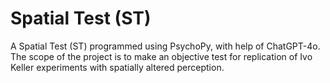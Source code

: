 # Spatial Test (ST)
A Spatial Test (ST) programmed using PsychoPy, with help of ChatGPT-4o.
The scope of the project is to make an objective test for replication of Ivo Keller experiments with spatially altered perception. 
